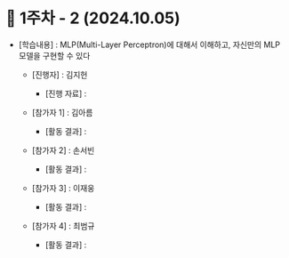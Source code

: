 # 📑 1주차 - 2 (2024.10.05)

- [학습내용] : MLP(Multi-Layer Perceptron)에 대해서 이해하고, 자신만의 MLP 모델을 구현할 수 있다
  
   - [진행자]   : 김지헌
      - [진행 자료] : 
   
   - [참가자 1]   : 김아름
      - [활동 결과] :
         
      
   - [참가자 2]   : 손서빈
      - [활동 결과] :
        
    
   - [참가자 3]   : 이재웅
      - [활동 결과] :
    
     
   - [참가자 4]   : 최범규
      - [활동 결과] :
